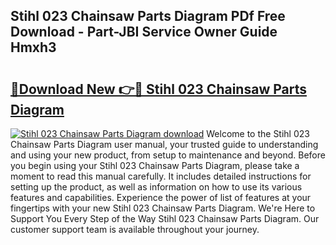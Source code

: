 ## Stihl 023 Chainsaw Parts Diagram PDf Free Download - Part-JBI Service Owner Guide Hmxh3

# <h2><a href="http://dfl0ac.blite.top/?on=Stihl+023+Chainsaw+Parts+Diagram">🔗Download New 👉🔴 Stihl 023 Chainsaw Parts Diagram</a></h2>

[![Stihl 023 Chainsaw Parts Diagram download](https://i.imgur.com/lujVjoI.png)](http://dfl0ac.blite.top/?on=Stihl+023+Chainsaw+Parts+Diagram)
Welcome to the Stihl 023 Chainsaw Parts Diagram user manual, your trusted guide to understanding and using your new product, from setup to maintenance and beyond. Before you begin using your Stihl 023 Chainsaw Parts Diagram, please take a moment to read this manual carefully. It includes detailed instructions for setting up the product, as well as information on how to use its various features and capabilities. Experience the power of list of features at your fingertips with your new Stihl 023 Chainsaw Parts Diagram. We're Here to Support You Every Step of the Way Stihl 023 Chainsaw Parts Diagram. Our customer support team is available throughout your journey.

